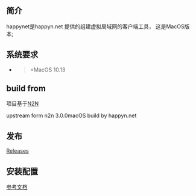 ## 简介

happynet是happyn.net 提供的组建虚拟局域网的客户端工具， 这是MacOS版本;

## 系统要求

* >=MacOS 10.13

## build from

项目基于[N2N](https://github.com/happynlab/n2n)

upstream form n2n 3.0.0macOS build by happyn.net

## 发布

[Releases](https://github.com/happynclient/happynmacos/releases)

## 安装配置

[参考文档](https://happyncn.feishu.cn/wiki/wikcnsyqqW6xkVXsdSjbUtnFSog)
